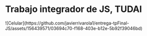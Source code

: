 <h1>Trabajo integrador de JS, TUDAI</h1>
![Celular](https://github.com/javierrivarola1/entrega-tpFinal-JS/assets/156439571/03694c70-f168-403e-b12e-5b92f39046bd)
